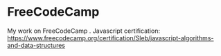# FreeCodeCamp
My work on FreeCodeCamp
. Javascript certification: https://www.freecodecamp.org/certification/Sleb/javascript-algorithms-and-data-structures

